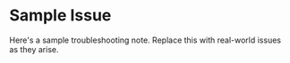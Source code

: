 # Sample Issue

Here's a sample troubleshooting note. Replace this with real-world issues as they arise.
